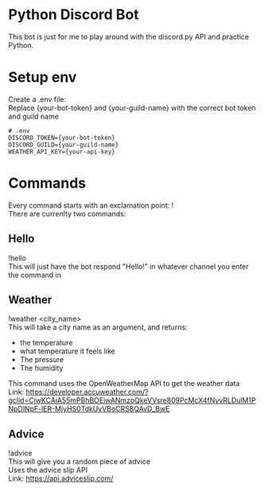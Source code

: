 # Python Discord Bot 

This bot is just for me to play around with the discord.py API and practice Python.

# Setup env
Create a .env file: <br>
Replace {your-bot-token} and {your-guild-name} with the correct bot token and guild name
```
# .env
DISCORD_TOKEN={your-bot-token}
DISCORD_GUILD={your-guild-name}
WEATHER_API_KEY={your-api-key}
```

# Commands

Every command starts with an exclamation point: ! <br>
There are currenlty two commands:

## Hello
!hello <br>
This will just have the bot respond "Hello!" in whatever channel you enter the command in

## Weather 
!weather <city_name> <br>
This will take a city name as an argument, and returns:
- the temperature 
- what temperature it feels like
- The pressure
- The humidity

This command uses the OpenWeatherMap API to get the weather data <br>
Link: https://developer.accuweather.com/?gclid=CjwKCAiA55mPBhBOEiwANmzoQkeVVsre809PcMcX4fNyvRLDulM1PNpDlNpF-lER-MjyHS0TdkUvVBoCRS8QAvD_BwE

## Advice
!advice <br>
This will give you a random piece of advice <br>
Uses the advice slip API <br>
Link: https://api.adviceslip.com/